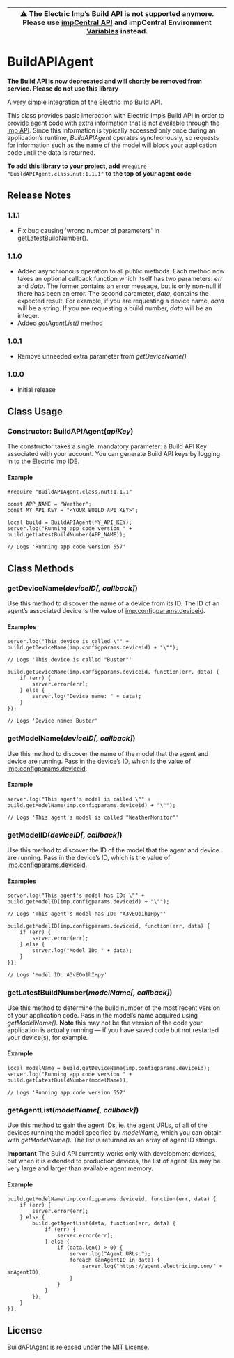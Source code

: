 | :warning: The Electric Imp’s Build API is not supported anymore. Please use [impCentral API](https://apidoc.electricimp.com) and impCentral Environment [Variables](https://developer.electricimp.com/tools/impcentral/environmentvariables) instead. |
| --- |


# BuildAPIAgent

**The Build API is now deprecated and will shortly be removed from service. Please do not use this library**

A very simple integration of the Electric Imp Build API.

This class provides basic interaction with Electric Imp’s Build API in order to provide agent code with extra information that is not available through the [imp API](https://developer.electricimp.com/api). Since this information is typically accessed only once during an application’s runtime, *BuildAPIAgent* operates synchronously, so requests for information such as the name of the model will block your application code until the data is returned.

**To add this library to your project, add** `#require "BuildAPIAgent.class.nut:1.1.1"` **to the top of your agent code**

## Release Notes

### 1.1.1

- Fix bug causing 'wrong number of parameters' in getLatestBuildNumber().

### 1.1.0

- Added asynchronous operation to all public methods. Each method now takes an optional callback function which itself has two parameters: *err* and *data*. The former contains an error message, but is only non-null if there has been an error. The second parameter, *data*, contains the expected result. For example, if you are requesting a device name, *data* will be a string. If you are requesting a build number, *data* will be an integer.
- Added *getAgentList()* method

### 1.0.1

- Remove unneeded extra parameter from *getDeviceName()*

### 1.0.0

- Initial release

## Class Usage

### Constructor: BuildAPIAgent(*apiKey*)

The constructor takes a single, mandatory parameter: a Build API Key associated with your account. You can generate Build API keys by logging in to the Electric Imp IDE.

#### Example

```squirrel
#require "BuildAPIAgent.class.nut:1.1.1"

const APP_NAME = "Weather";
const MY_API_KEY = "<YOUR_BUILD_API_KEY>";

local build = BuildAPIAgent(MY_API_KEY);
server.log("Running app code version " + build.getLatestBuildNumber(APP_NAME));

// Logs 'Running app code version 557'
```

## Class Methods

### getDeviceName(*deviceID[, callback]*)

Use this method to discover the name of a device from its ID. The ID of an agent’s associated device is the value of [imp.configparams.deviceid](https://developer.electricimp.com/api/imp/configparams).

#### Examples

```
server.log("This device is called \"" + build.getDeviceName(imp.configparams.deviceid) + "\"");

// Logs 'This device is called "Buster"'
```

```
build.getDeviceName(imp.configparams.deviceid, function(err, data) {
    if (err) {
        server.error(err);
    } else {
        server.log("Device name: " + data);
    }
});

// Logs 'Device name: Buster'
```

### getModelName(*deviceID[, callback]*)

Use this method to discover the name of the model that the agent and device are running. Pass in the device’s ID, which is the value of [imp.configparams.deviceid](https://developer.electricimp.com/api/imp/configparams).

#### Example

```
server.log("This agent's model is called \"" + build.getModelName(imp.configparams.deviceid) + "\"");

// Logs 'This agent's model is called "WeatherMonitor"'
```

### getModelID(*deviceID[, callback]*)

Use this method to discover the ID of the model that the agent and device are running. Pass in the device’s ID, which is the value of [imp.configparams.deviceid](https://developer.electricimp.com/api/imp/configparams).

#### Examples

```
server.log("This agent's model has ID: \"" + build.getModelID(imp.configparams.deviceid) + "\"");

// Logs 'This agent's model has ID: "A3vEOo1hIHpy"'
```

```
build.getModelID(imp.configparams.deviceid, function(err, data) {
    if (err) {
        server.error(err);
    } else {
        server.log("Model ID: " + data);
    }
});

// Logs 'Model ID: A3vEOo1hIHpy'
```

### getLatestBuildNumber(*modelName[, callback]*)

Use this method to determine the build number of the most recent version of your application code. Pass in the model’s name acquired using *getModelName()*. **Note** this may not be the version of the code your application is actually running &mdash; if you have saved code but not restarted your device(s), for example.

#### Example

```
local modelName = build.getDeviceName(imp.configparams.deviceid);
server.log("Running app code version " + build.getLatestBuildNumber(modelName));

// Logs 'Running app code version 557'
```

### getAgentList(*modelName[, callback]*)

Use this method to gain the agent IDs, ie. the agent URLs, of all of the devices running the model specified by *modelName*, which you can obtain with *getModelName()*. The list is returned as an array of agent ID strings.

**Important** The Build API currently works only with development devices, but when it is extended to production devices, the list of agent IDs may be very large and larger than available agent memory.

#### Example

```
build.getModelName(imp.configparams.deviceid, function(err, data) {
    if (err) {
        server.error(err);
    } else {
        build.getAgentList(data, function(err, data) {
            if (err) {
                server.error(err);
            } else {
                if (data.len() > 0) {
                    server.log("Agent URLs:");
                    foreach (anAgentID in data) {
                        server.log("https://agent.electricimp.com/" + anAgentID);
                    }
                }
            }
        });
    }
});
```

## License

BuildAPIAgent is released under the [MIT License](https://github.com/electricimp/BuildAPIAgent/blob/master/LICENSE).
